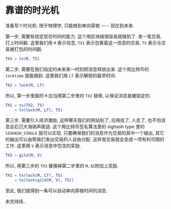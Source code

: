 # 靠谱的时光机

准备写个时光机. 限于物理学, 只能做到单向穿梭 ---- 现在到未来.

第一步, 需要有锁定现在时间的能力. 这个用区块链很容易就做到了. 发一笔交易, 打上时间戳. 这里我们用 `M` 表示信息, `TX1` 表示包裹着这一信息的交易, `TS` 表示与交易被打包的时间戳.

```erl
TX1 = tx(M, TS)
```

第二步, 需要在我们指定的未来某一时刻把消息释放出来. 这个用比特币的 `locktime` 就能做到. 这里我们用 `LT` 表示解锁的最早时间.

```erl
TX2 = lock(M, LT)
```

所以, 第一步里面的 `M` 应当用第二步里的 `TX2` 替换, 以保证消息是被锁定的.

```erl
TX1 = tx(TX2, TS)
    = tx(lock(M, LT), TS)
```

第三步, 需要引入经济激励, 这样哪天我们的网站到了, 应用挂了, 人走了, 也不怕消息会石沉大海销声匿迹. 这个用比特币签名算法里的 sighash type 里的 `SIGHASH_SINGLE` 就可以实现. 只要确保我们的消息作为交易的其中一个输出, 其它的输出可以由帮我们发出交易的人自由分配. 这样发交易就会变成一项有利可图的工作. 这里用 `V` 表示消息中包含的奖励.

```erl
TX3 = gild(M, V)
```

所以, 用第三步的 `TX3` 替换掉第二步里的 `M`, 以附加上奖励.

```erl
TX1 = tx(lock(M, LT), TS)
    = tx(lock(gild(M, V), TS))
```

至此, 我们就得到一条可以自动单向穿梭时间的消息.

未完待续..